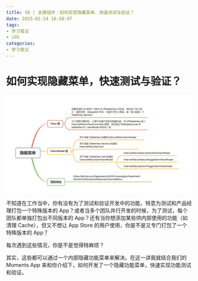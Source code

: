 ```yaml
---
title: 10 | 支撑组件：如何实现隐藏菜单，快速测试与验证？
date: 2025-02-24 16:58:47
tags:
- 学习笔记
- iOS
categories:
- 学习笔记
---
```


# 如何实现隐藏菜单，快速测试与验证？

![](assets/17403876634367.jpg)

<!-- more -->

不知道在工作当中，你有没有为了测试和验证开发中的功能，特意为测试和产品经理打包一个特殊版本的 App？或者当多个团队并行开发的时候，为了测试，每个团队都单独打包出不同版本的 App？还有当你想添加某些供内部使用的功能（如清理 Cache），但又不想让 App Store 的用户使用，你是不是又专门打包了一个特殊版本的 App？

每次遇到这些情况，你是不是觉得特麻烦？

其实，这些都可以通过一个内部隐藏功能菜单来解决。在这一讲我就结合我们的 Moments App 来和你介绍下，如何开发了一个隐藏功能菜单，快速实现功能测试和验证。

